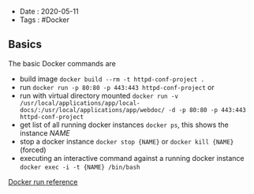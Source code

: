 - Date : 2020-05-11
- Tags : #Docker

## Basics

The basic Docker commands are

- build image `docker build --rm -t httpd-conf-project .`
- run `docker run -p 80:80 -p 443:443 httpd-conf-project` or
- run with virtual directory mounted `docker run -v /usr/local/applications/app/local-docs/:/usr/local/applications/app/webdoc/ -d -p 80:80 -p 443:443 httpd-conf-project`
- get list of all running docker instances `docker ps`, this shows the instance *NAME*
- stop a docker instance `docker stop {NAME}` or `docker kill {NAME}` (forced)
- executing an interactive command against a running docker instance `docker exec -i -t {NAME} /bin/bash`


[Docker run reference](docs.docker.com/engine/reference/run/)
